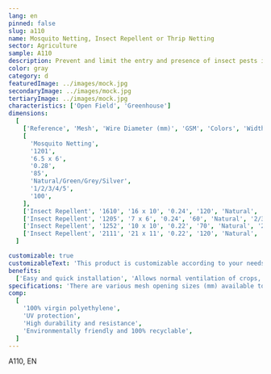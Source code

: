 ```yaml
---
lang: en
pinned: false
slug: a110
name: Mosquito Netting, Insect Repellent or Thrip Netting
sector: Agriculture
sample: A110
description: Prevent and limit the entry and presence of insect pests in agricultural crops, while also preventing the escape of other beneficial insects that ensure pollination.
color: gray
category: d
featuredImage: ../images/mock.jpg
secondaryImage: ../images/mock.jpg
tertiaryImage: ../images/mock.jpg
characteristics: ['Open Field', 'Greenhouse']
dimensions:
  [
    ['Reference', 'Mesh', 'Wire Diameter (mm)', 'GSM', 'Colors', 'Width (m)', 'Length (m)'],
    [
      'Mosquito Netting',
      '1201',
      '6.5 x 6',
      '0.28',
      '85',
      'Natural/Green/Grey/Silver',
      '1/2/3/4/5',
      '100',
    ],
    ['Insect Repellent', '1610', '16 x 10', '0.24', '120', 'Natural', '1/2/3/4/5', '100'],
    ['Insect Repellent', '1205', '7 x 6', '0.24', '60', 'Natural', '2/3/4/5', '100 (standard)'],
    ['Insect Repellent', '1252', '10 x 10', '0.22', '70', 'Natural', '2/3/4/5', '100 (standard)'],
    ['Insect Repellent', '2111', '21 x 11', '0.22', '120', 'Natural', '2/3/4/5', '100 (standard)'],
  ]

customizable: true
customizableText: 'This product is customizable according to your needs. Contact us for more information.'
benefits:
  ['Easy and quick installation', 'Allows normal ventilation of crops, passage, and/or shading']
specifications: 'There are various mesh opening sizes (mm) available to protect against insect pests of different dimensions: smaller mesh sizes protect against smaller insects and vice versa.'
comp:
  [
    '100% virgin polyethylene',
    'UV protection',
    'High durability and resistance',
    'Environmentally friendly and 100% recyclable',
  ]
---
```


A110, EN

